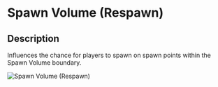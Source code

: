 # Spawn Volume (Respawn)

## Description

Influences the chance for players to spawn on spawn points within the Spawn Volume boundary.

![Spawn Volume (Respawn)](../../../.gitbook/assets/images/objects/gameplay/player-spawning/spawn-volume-respawn.png)
